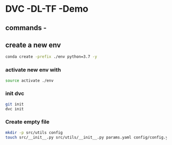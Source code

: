 # DVC -DL-TF -Demo

## commands - 
## create a new env 
```bash 
conda create -prefix ./env python=3.7 -y 
```
### activate new env with
```bash 
source activate ./env
```
### init dvc     
```bash 
git init  
dvc init 
```
### Create empty file 
```bash 
mkdir -p src/utils config
touch src/__init__.py src/utils/__init__.py params.yaml config/config.yaml src/stage_01_load_save.py src/utils/all_utils.py setup.py .gitignore